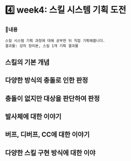 # 4️⃣ week4: 스킬 시스템 기획 도전

### 📌내용
`스킬 시스템 기획 과정에 대해 공부한 뒤 직접 기획해봅니다.`  
`결과물: 강의 정리본, 스킬 1개 기획 결과물`


## 스킬의 기본 개념
    

## 다양한 방식의 충돌로 인한 판정
## 충돌이 없지만 대상을 판단하여 판정
## 발사체에 대한 이야기
## 버프, 디버프, CC에 대한 이야기
## 다양한 스킬 구현 방식에 대한 이야
